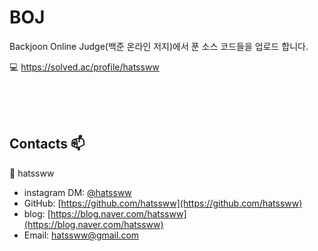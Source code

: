 # BOJ
Backjoon Online Judge(백준 온라인 저지)에서 푼 소스 코드들을 업로드 합니다.

💻 https://solved.ac/profile/hatssww

<br>
<br>
<br>



## **Contacts 📫**

👤 hatssww

- instagram DM: [@hatssww](https://www.instagram.com/hatssww/)
- GitHub: [https://github.com/hatssww](https://github.com/hatssww)
- blog: [https://blog.naver.com/hatssww](https://blog.naver.com/hatssww)
- Email: [hatssww@gmail.com](mailto:hatssww@gmail.com)
